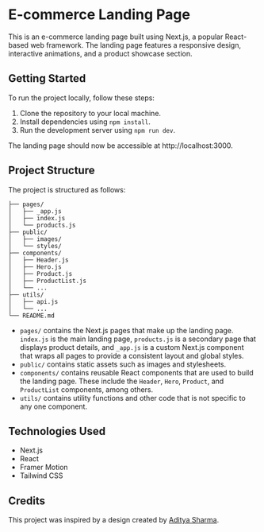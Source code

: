 # E-commerce Landing Page

This is an e-commerce landing page built using Next.js, a popular React-based web framework. The landing page features a responsive design, interactive animations, and a product showcase section.

## Getting Started

To run the project locally, follow these steps:

1. Clone the repository to your local machine.
2. Install dependencies using `npm install`.
3. Run the development server using `npm run dev`.

The landing page should now be accessible at http://localhost:3000.

## Project Structure

The project is structured as follows:

```
├── pages/
│   ├── _app.js
│   ├── index.js
│   └── products.js
├── public/
│   ├── images/
│   └── styles/
├── components/
│   ├── Header.js
│   ├── Hero.js
│   ├── Product.js
│   ├── ProductList.js
│   └── ...
├── utils/
│   ├── api.js
│   └── ...
└── README.md
```

- `pages/` contains the Next.js pages that make up the landing page. `index.js` is the main landing page, `products.js` is a secondary page that displays product details, and `_app.js` is a custom Next.js component that wraps all pages to provide a consistent layout and global styles.
- `public/` contains static assets such as images and stylesheets.
- `components/` contains reusable React components that are used to build the landing page. These include the `Header`, `Hero`, `Product`, and `ProductList` components, among others.
- `utils/` contains utility functions and other code that is not specific to any one component.

## Technologies Used

- Next.js
- React
- Framer Motion
- Tailwind CSS

## Credits

This project was inspired by a design created by [Aditya Sharma](https://adityanext.vercel.com). 

